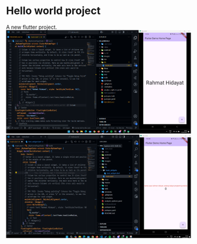 # Hello world project

A new flutter project.
![Screenshoot Hello_World](images/01.png)
![Screenshoot Hello_World](images/02.png)
